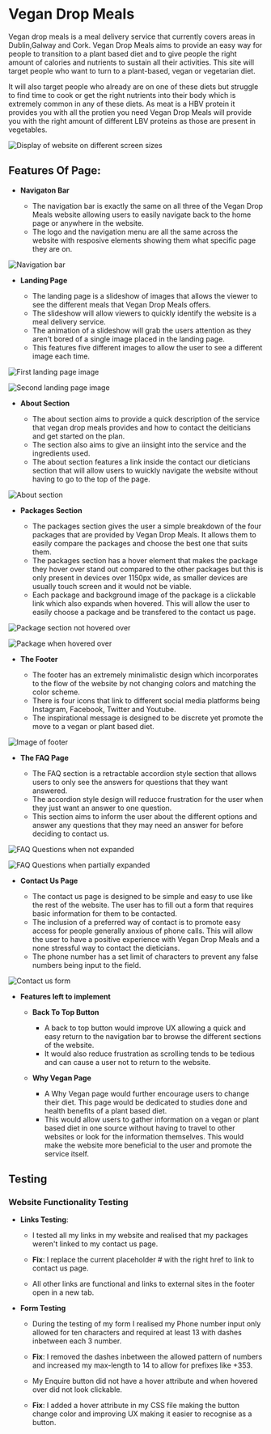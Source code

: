 # **Vegan Drop Meals**
Vegan drop meals is a meal delivery service that currently covers areas in Dublin,Galway and Cork. Vegan Drop Meals aims to provide an easy way for people to transition to a plant based diet and to give people the right amount of calories and nutrients to sustain all their activities. This site will target people who want to turn to a plant-based, vegan or vegetarian diet.

 It will also target people who already are on one of these diets but struggle to find time to cook or get the right nutrients into their body which is extremely common in any of these diets. As meat is a HBV protein it provides you with all the protien you need Vegan Drop Meals will provide you with the right amount of different LBV proteins as those are present in vegetables.

 ![Display of website on different screen sizes](assets/images/device-view.PNG)

 ## Features Of Page:

 - **Navigaton Bar**

   - The navigation bar is exactly the same on all three of the Vegan Drop Meals website allowing users to easily navigate back to the home page or anywhere in the website.
   - The logo and the navigation menu are all the same across the website with resposive elements showing them what specific page they are on.

![Navigation bar](assets/images/nav-bar.PNG)

- **Landing Page**

  - The landing page is a slideshow of images that allows the viewer to see the different meals that Vegan Drop Meals offers.
  - The slideshow will allow viewers to quickly identify the website is a meal delivery service.
  - The animation of a slideshow will grab the users attention as they aren't bored of a single image placed in the landing page.
  - This features five different images to allow the user to see a different image each time.

![First landing page image](assets/images/landing-page1.PNG)

![Second landing page image](assets/images/landing-page2.PNG)

- **About Section**

  - The about section aims to provide a quick description of the service that vegan drop meals provides and how to contact the deiticians and get started on the plan.
  - The section also aims to give an iinsight into the service and the ingredients used.
  - The about section features a link inside the contact our dieticians section that will allow users to wuickly navigate the website without having to go to the top of the page.

![About section](assets/images/about-img.PNG)

- **Packages Section**

  - The packages section gives the user a simple breakdown of the four packages that are provided by Vegan Drop Meals. It allows them to easily compare the packages and choose the best one that suits them.
  - The packages section has a hover element that makes the package they hover over stand out compared to the other packages but this is only present in devices over 1150px wide, as smaller devices are usually touch screen and it would not be viable.
  - Each package and background image of the package is a clickable link which also expands when hovered. This will allow the user to easily choose a package and be transfered to the contact us page.

![Package section not hovered over](assets/images/package-readme.PNG)

![Package when hovered over](assets/images/package-hover.PNG)

- **The Footer**

  - The footer has an extremely minimalistic design which incorporates to the flow of the website by not changing colors and matching the color scheme.
  - There is four icons that link to different social media platforms being Instagram, Facebook, Twitter and Youtube.
  - The inspirational message is designed to be discrete yet promote the move to a vegan or plant based diet.

![Image of footer](assets/images/footer-img.PNG)

- **The FAQ Page**
  
  - The FAQ section is a retractable accordion style section that allows users to only see the answers for questions that they want answered.
  - The accordion style design will reducce frustration for the user when they just want an answer to one question.
  - This section aims to inform the user about the different options and answer any questions that they may need an answer for before deciding to contact us.

![FAQ Questions when not expanded](assets/images/faq-not-expanded.PNG)

![FAQ Questions when partially expanded](assets/images/faq-part-expanded.PNG)

- **Contact Us Page**

  - The contact us page is designed to be simple and easy to use like the rest of the website. The user has to fill out a form that requires basic information for them to be    contacted.
  - The inclusion of a preferred way of contact is to promote easy access for people generally anxious of phone calls. This will allow the user to have a positive experience   with Vegan Drop Meals and a none stressful way to contact the dieticians.
  - The phone number has a set limit of characters to prevent any false numbers being input to the field.

![Contact us form](assets/images/contactus-form.PNG)

- **Features left to implement**

  - **Back To Top Button**

    - A back to top button would improve UX allowing a quick and easy return to the navigation bar to browse the different sections of the website.
    - It would also reduce frustration as scrolling tends to be tedious and can cause a user not to return to the website.

  - **Why Vegan Page**
  
    - A Why Vegan page would further encourage users to change their diet. This page would be dedicated to studies done and health benefits of a plant based diet.
    - This would allow users to gather information on a vegan or plant based diet in one source without having to travel to other websites or look for the information themselves. This would make the website more beneficial to the user and promote the service itself.

## **Testing** 

### **Website Functionality Testing**

- **Links Testing**:
  - I tested all my links in my website and realised that my packages weren't linked to my contact us page.
  - **Fix**: I replace the current placeholder # with the right href to link to contact us page.

  - All other links are functional and links to external sites in the footer open in a new tab.

- **Form Testing**
  - During the testing of my form I realised my Phone number input only allowed for ten characters and required at least 13 with dashes inbetween each 3 number.
  - **Fix**: I removed the dashes inbetween the allowed pattern of numbers and increased my max-length to 14 to allow for prefixes like +353.

  - My Enquire button did not have a hover attribute and when hovered over did not look clickable.
  - **Fix**: I added a hover attribute in my CSS file making the button change color and improving UX making it easier to recognise as a button.